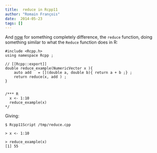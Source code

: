 ```yaml
---
title:  reduce in Rcpp11
author: "Romain François"
date:  2014-05-23
tags: []
---
```


<div class="post-content">
<p>And <a href="https://web.archive.org/web/20140528031555/https://github.com/Rcpp11/Rcpp11/commit/047e961f1e205b51a8e4f1766f8da3eb6ae07de8">now</a> for something completely difference, the <code>reduce</code> function, doing something similar to what the <code>Reduce</code> function does in R: </p>

<pre><code class="cpp">#include &lt;Rcpp.h&gt;
using namespace Rcpp ;

// [[Rcpp::export]]
double reduce_example(NumericVector x ){  
    auto add   = [](double a, double b){ return a + b ;} ;
    return reduce(x, add ) ;
}


/*** R
  x &lt;- 1:10
  reduce_example(x)
*/
</code></pre>

<p>Giving: </p>

<pre><code class="txt">$ Rcpp11Script /tmp/reduce.cpp

&gt; x &lt;- 1:10

&gt; reduce_example(x)
[1] 55
</code></pre>
</div>

